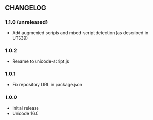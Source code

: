 ## CHANGELOG

### 1.1.0 (unreleased)

- Add augmented scripts and mixed-script detection (as described in UTS39)

### 1.0.2

- Rename to unicode-script.js

### 1.0.1

- Fix repository URL in package.json

### 1.0.0

- Initial release
- Unicode 16.0
